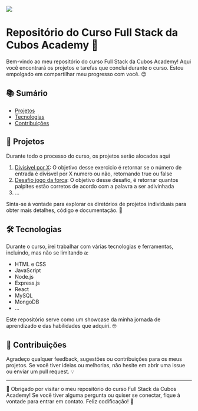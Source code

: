 ![](https://i.imgur.com/xG74tOh.png)

 # Repositório do Curso Full Stack da Cubos Academy 🚀

Bem-vindo ao meu repositório do curso Full Stack da Cubos Academy! Aqui você encontrará os projetos e tarefas que concluí durante o curso. Estou empolgado em compartilhar meu progresso com você. 😊

## 📚 Sumário

- [Projetos](#projetos)
- [Tecnologias](#tecnologias)
- [Contribuições](#contribuições)

## 💼 Projetos
 Durante todo o processo do curso, os projetos serão alocados aqui 

1. [Divisivel por X](https://github.com/EricAssisdev/Curso-FullStack/tree/3799333677baf72f8528829dab20fed53f43f2c9/L%C3%B3gica%20de%20Programa%C3%A7%C3%A3o/Desafio%20Divisivel%20por%20X): O objetivo desse exercicio é retornar se o número de entrada é
divísvel por X numero ou não, retornando true ou false
2. [Desafio jogo da forca](https://github.com/EricAssisdev/Curso-FullStack/tree/805d142ae1c711a4ec53ed8f39246adc6050ace4/L%C3%B3gica%20de%20Programa%C3%A7%C3%A3o/Desafio%20jogo%20da%20forca): O objetivo desse desafio, é retornar quantos palpites estão corretos de acordo com a palavra a ser adivinhada
3. ...

Sinta-se à vontade para explorar os diretórios de projetos individuais para obter mais detalhes, código e documentação. 🚧

## 🛠️ Tecnologias

Durante o curso, irei trabalhar com várias tecnologias e ferramentas, incluindo, mas não se limitando a:

- HTML e CSS
- JavaScript
- Node.js
- Express.js
- React
- MySQL
- MongoDB
- ...

Este repositório serve como um showcase da minha jornada de aprendizado e das habilidades que adquiri. 🤓

## 🤝 Contribuições

Agradeço qualquer feedback, sugestões ou contribuições para os meus projetos. Se você tiver ideias ou melhorias, não hesite em abrir uma issue ou enviar um pull request. 💡

---------------
📜 Obrigado por visitar o meu repositório do curso Full Stack da Cubos Academy! Se você tiver alguma pergunta ou quiser se conectar, fique à vontade para entrar em contato. Feliz codificação! 🚀
